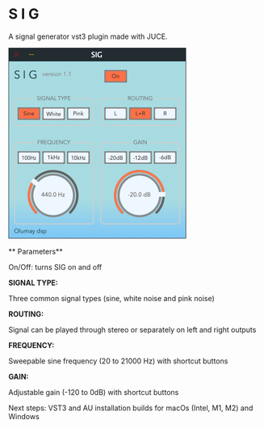 # S I G

A signal generator vst3 plugin made with JUCE.

![SIG](https://github.com/bbgreene/SIG/blob/master/Screenshots/SIG%20-%20gui.png?raw=true
 "SIG")
 
 
 
** Parameters**

On/Off: turns SIG on and off

<b>SIGNAL TYPE:</b>

 Three common signal types (sine, white noise and pink noise)
 
 <b>ROUTING:</b>

 Signal can be played through stereo or separately on left and right outputs
 
 <b>FREQUENCY:</b>
 
 Sweepable sine frequency (20 to 21000 Hz) with shortcut buttons
 
 <b>GAIN:</b>
 
 Adjustable gain (-120 to 0dB) with shortcut buttons
 
 Next steps: VST3 and AU installation builds for macOs (Intel, M1, M2) and Windows
